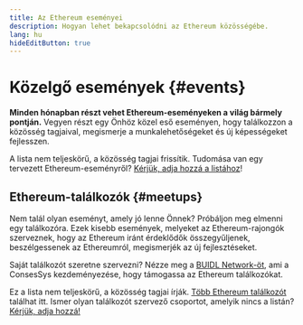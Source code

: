 ```yaml
---
title: Az Ethereum eseményei
description: Hogyan lehet bekapcsolódni az Ethereum közösségébe.
lang: hu
hideEditButton: true
---
```


# Közelgő események {#events}

**Minden hónapban részt vehet Ethereum-eseményeken a világ bármely pontján.** Vegyen részt egy Önhöz közel eső eseményen, hogy találkozzon a közösség tagjaival, megismerje a munkalehetőségeket és új képességeket fejlesszen.

<UpcomingEventsList/>

A lista nem teljeskörű, a közösség tagjai frissítik. Tudomása van egy tervezett Ethereum-eseményről? [Kérjük, adja hozzá a listához](https://github.com/ethereum/ethereum-org-website/blob/dev/src/data/community-events.ts)!

## Ethereum-találkozók {#meetups}

Nem talál olyan eseményt, amely jó lenne Önnek? Próbáljon meg elmenni egy találkozóra. Ezek kisebb események, melyeket az Ethereum-rajongók szerveznek, hogy az Ethereum iránt érdeklődők összegyűljenek, beszélgessenek az Ethereumról, megismerjék az új fejlesztéseket.

<MeetupList />

Saját találkozót szeretne szervezni? Nézze meg a [BUIDL Network-öt](https://consensys.net/developers/buidlnetwork/), ami a ConsesSys kezdeményezése, hogy támogassa az Ethereum találkozókat.

Ez a lista nem teljeskörű, a közösség tagjai írják. [Több Ethereum találkozót](https://www.meetup.com/topics/ethereum/) találhat itt. Ismer olyan találkozót szervező csoportot, amelyik nincs a listán? [Kérjük, adja hozzá!](https://github.com/ethereum/ethereum-org-website/blob/dev/src/data/community-meetups.json)
